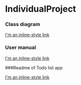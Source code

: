 # IndividualProject

### Class diagram

[I'm an inline-style link](https://app.diagrams.net/#G1kfAmmFpUPd77JJhqAev3mEcDL5fkK_Hw)

### User manual

[I'm an inline-style link](https://docs.google.com/document/d/1b7RBjcNj4BibHeM0CQo6VcxFMbONqsq3FLSEEBhOU6c/edit?usp=sharing)


###Readme of Todo list app

[I'm an inline-style link](https://docs.google.com/document/d/1PveTzhfzl7SlwF1vRGQehCRRPElR2apTYy_tlZJB-vA/edit?usp=sharing)